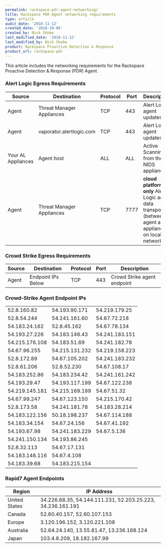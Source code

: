 ```yaml
---
permalink: rackspace-pdr-agent-networking/
title: Rackspace PDR Agent networking requirements
type: article
audit_date: '2018-11-12'
created_date: '2018-10-09'
created_by: Nick Shobe
last_modified_date: '2018-11-12'
last_modified_by: Nick Shobe
product: Rackspace Proactive Detection & Response
product_url: rackspace-pdr
---
```


This article includes the networking requirements for the Rackspace Proactive Detection & Response (PDR) Agent.

### Alert Logic Egress Requirements

| Source | Destination | Protocol | Port | Description |
| ------ | ----------- | -------- | ---- | ----------- |
| Agent | Threat Manager Appliances | TCP | 443 | Alert Logic agent updates |
| Agent | vaporator.alertlogic.com | TCP | 443 | Alert Logic agent updates |
| Your AL Appliances | Agent host | ALL | ALL | Active Scanning from the NIDS appliances |
| Agent | Threat Manager Appliances | TCP | 7777 | **cloud platforms only**  Alert Logic agent data transport (between agent and appliance on local network) |

### Crowd Strike Egress Requirements

| Source | Destination | Protocol | Port | Description |
| ------ | ----------- | -------- | ---- | ----------- |
| Agent | Endpoint IPs Below | TCP | 443 | Crowd Strike agent endpoint |

### Crowd-Strike Agent Endpoint IPs

|             |               |               |
|-------------|---------------|---------------|
| 52.8.160.82 | 54.193.90.171 | 54.219.179.25 |
| 52.8.54.244 | 54.241.161.60 | 54.67.72.218 |
| 54.183.24.162 | 52.8.45.162 | 54.67.78.134 |
| 54.193.27.226 | 54.183.148.43 | 54.241.183.151 |
| 54.215.176.108 | 54.183.51.69 | 54.241.182.78 |
| 54.67.96.255 | 54.215.131.232 | 54.219.158.223 |
| 52.8.172.89 | 54.67.105.202 | 54.241.183.232 |
| 52.8.61.206 | 52.8.52.230 | 54.67.108.17 |
| 54.183.252.86 | 54.183.234.42 | 54.241.161.242 |
| 54.193.29.47 | 54.193.117.199 | 54.67.122.238 |
| 54.219.145.181 | 54.215.169.199 | 54.67.51.32 |
| 54.67.99.247 | 54.67.123.150 | 54.215.170.42 |
| 52.8.173.58 | 54.241.181.78 | 54.183.28.214 |
| 54.183.122.156 | 50.18.198.237 | 54.67.114.188 |
| 54.183.34.154 | 54.67.24.156 | 54.67.41.192 |
| 54.193.67.98 | 54.241.183.229 | 54.67.5.136 |
| 54.241.150.134 | 54.193.86.245 | |
| 52.8.32.113 | 54.67.17.131 | |
| 54.183.148.116 | 54.67.4.108 | |
| 54.183.39.68 | 54.183.215.154 | |

### Rapid7 Agent Endpoints
 
| Region | IP Address |
| ------ | ---------- |
| United States | 34.226.68.35,  54.144.111.231,  52.203.25.223,  34.236.161.191 |
| Canada | 52.60.40.157,  52.60.107.153 |
| Europe | 3.120.196.152,  3.120.221.108 |
| Australia | 52.64.24.140,  13.55.81.47,  13.236.168.124 |
| Japan | 103.4.8.209,  18.182.167.99 |

  


